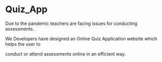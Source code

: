 

# Quiz_App

Due to the pandemic teachers are facing issues for conducting assessments.

We Developers have designed an Online Quiz Application website which helps the user to

conduct or attend assessments online in an efficient way.
